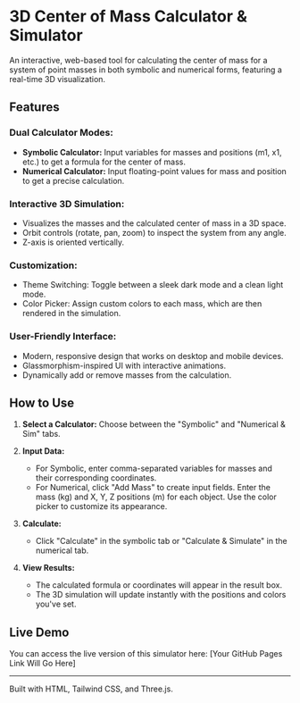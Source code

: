 # 3D Center of Mass Calculator & Simulator

An interactive, web-based tool for calculating the center of mass for a system of point masses in both symbolic and numerical forms, featuring a real-time 3D visualization.

## Features

### Dual Calculator Modes:
- **Symbolic Calculator:** Input variables for masses and positions (m1, x1, etc.) to get a formula for the center of mass.
- **Numerical Calculator:** Input floating-point values for mass and position to get a precise calculation.

### Interactive 3D Simulation:
- Visualizes the masses and the calculated center of mass in a 3D space.
- Orbit controls (rotate, pan, zoom) to inspect the system from any angle.
- Z-axis is oriented vertically.

### Customization:
- Theme Switching: Toggle between a sleek dark mode and a clean light mode.
- Color Picker: Assign custom colors to each mass, which are then rendered in the simulation.

### User-Friendly Interface:
- Modern, responsive design that works on desktop and mobile devices.
- Glassmorphism-inspired UI with interactive animations.
- Dynamically add or remove masses from the calculation.

## How to Use

1. **Select a Calculator:** Choose between the "Symbolic" and "Numerical & Sim" tabs.

2. **Input Data:**  
   - For Symbolic, enter comma-separated variables for masses and their corresponding coordinates.  
   - For Numerical, click "Add Mass" to create input fields. Enter the mass (kg) and X, Y, Z positions (m) for each object. Use the color picker to customize its appearance.

3. **Calculate:**  
   - Click "Calculate" in the symbolic tab or "Calculate & Simulate" in the numerical tab.

4. **View Results:**  
   - The calculated formula or coordinates will appear in the result box.  
   - The 3D simulation will update instantly with the positions and colors you've set.

## Live Demo

You can access the live version of this simulator here: [Your GitHub Pages Link Will Go Here]

---

Built with HTML, Tailwind CSS, and Three.js.
